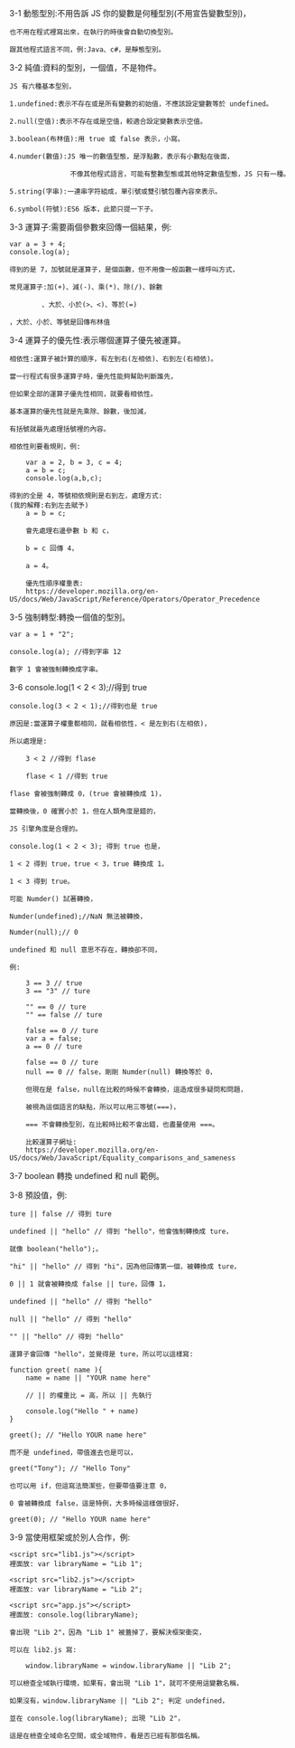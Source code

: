 3-1 動態型別:不用告訴 JS 你的變數是何種型別(不用宣告變數型別)，

    也不用在程式裡寫出來，在執行的時後會自動切換型別。
    
    跟其他程式語言不同，例:Java、c#，是靜態型別。

3-2 純值:資料的型別，一個值，不是物件。

    JS 有六種基本型別，

    1.undefined:表示不存在或是所有變數的初始值，不應該設定變數等於 undefined。

    2.null(空值):表示不存在或是空值，較適合設定變數表示空值。

    3.boolean(布林值):用 true 或 false 表示，小寫。

    4.numder(數值):JS 唯一的數值型態，是浮點數，表示有小數點在後面，
    
                   不像其他程式語言，可能有整數型態或其他特定數值型態，JS 只有一種。

    5.string(字串):一連串字符組成，單引號或雙引號包覆內容來表示。

    6.symbol(符號):ES6 版本，此節只提一下子。

3-3 運算子:需要兩個參數來回傳一個結果，例:
    
    var a = 3 + 4;
    console.log(a);

    得到的是 7，加號就是運算子，是個函數，但不用像一般函數一樣呼叫方式，

    常見運算子:加(+)、減(-)、乘(*)、除(/)、餘數
    
            、大於、小於(>、<)、等於(=)
    
    ，大於、小於、等號是回傳布林值

3-4 運算子的優先性:表示哪個運算子優先被運算。

    相依性:運算子被計算的順序，有左到右(左相依)、右到左(右相依)。

    當一行程式有很多運算子時，優先性能夠幫助判斷誰先，
    
    但如果全部的運算子優先性相同，就要看相依性。
    
    基本運算的優先性就是先乘除、餘數，後加減，
    
    有括號就最先處理括號裡的內容。

    相依性則要看規則，例:

        var a = 2, b = 3, c = 4;
        a = b = c;
        console.log(a,b,c);

    得到的全是 4，等號相依規則是右到左，處理方式:
    (我的解釋:右到左去賦予)
        a = b = c;

        會先處理右邊參數 b 和 c，
        
        b = c 回傳 4，

        a = 4。

        優先性順序權重表:
        https://developer.mozilla.org/en-US/docs/Web/JavaScript/Reference/Operators/Operator_Precedence

3-5 強制轉型:轉換一個值的型別。

    var a = 1 + "2";

    console.log(a); //得到字串 12

    數字 1 會被強制轉換成字串。

3-6 console.log(1 < 2 < 3);//得到 true

    console.log(3 < 2 < 1);//得到也是 true

    原因是:當運算子權重都相同，就看相依性，< 是左到右(左相依)，

    所以處理是:

        3 < 2 //得到 flase

        flase < 1 //得到 true

    flase 會被強制轉成 0，(true 會被轉換成 1)，

    當轉換後，0 確實小於 1，但在人類角度是錯的，

    JS 引擎角度是合理的。

    console.log(1 < 2 < 3); 得到 true 也是，

    1 < 2 得到 true，true < 3，true 轉換成 1，

    1 < 3 得到 true。

    可能 Numder() 試著轉換，

    Numder(undefined);//NaN 無法被轉換，

    Numder(null);// 0

    undefined 和 null 意思不存在，轉換卻不同，
    
    例:

        3 == 3 // true
        3 == "3" // ture

        "" == 0 // ture
        "" == false // ture

        false == 0 // ture
        var a = false;
        a == 0 // ture

        false == 0 // ture
        null == 0 // false，剛剛 Numder(null) 轉換等於 0，
        
        但現在是 false，null在比較的時候不會轉換，這造成很多疑問和問題，

        被視為這個語言的缺點，所以可以用三等號(===)，

        === 不會轉換型別，在比較時比較不會出錯，也盡量使用 ===。

        比較運算子網址:
        https://developer.mozilla.org/en-US/docs/Web/JavaScript/Equality_comparisons_and_sameness

3-7 boolean 轉換 undefined 和 null 範例。

3-8 預設值，例: 

    ture || false // 得到 ture

    undefined || "hello" // 得到 "hello"，他會強制轉換成 ture，

    就像 boolean("hello");。

    "hi" || "hello" // 得到 "hi"，因為他回傳第一個，被轉換成 ture，

    0 || 1 就會被轉換成 false || ture，回傳 1，

    undefined || "hello" // 得到 "hello"

    null || "hello" // 得到 "hello"

    "" || "hello" // 得到 "hello"

    運算子會回傳 "hello"，並覺得是 ture，所以可以這樣寫:

    function greet( name ){
        name = name || "YOUR name here"

        // || 的權重比 = 高，所以 || 先執行

        console.log("Hello " + name)
    }

    greet(); // "Hello YOUR name here"

    而不是 undefined，帶值進去也是可以，

    greet("Tony"); // "Hello Tony"

    也可以用 if，但這寫法簡潔些，但要帶值要注意 0，

    0 會被轉換成 false，這是特例，大多時候這樣做很好，

    greet(0); // "Hello YOUR name here"

3-9 當使用框架或於別人合作，例:

    <script src="lib1.js"></script>
    裡面放: var libraryName = "Lib 1";

    <script src="lib2.js"></script>
    裡面放: var libraryName = "Lib 2";

    <script src="app.js"></script>
    裡面放: console.log(libraryName);

    會出現 "Lib 2"，因為 "Lib 1" 被蓋掉了，要解決框架衝突，

    可以在 lib2.js 寫:

        window.libraryName = window.libraryName || "Lib 2";

    可以檢查全域執行環境，如果有，會出現 "Lib 1"，就可不使用這變數名稱，

    如果沒有，window.libraryName || "Lib 2"; 判定 undefined，

    並在 console.log(libraryName); 出現 "Lib 2"，
    
    這是在檢查全域命名空間，或全域物件，看是否已經有那個名稱。
